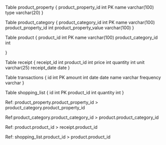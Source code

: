 Table product_property {
  product_property_id int PK
  name varchar(100)
  type varchar(20)
}

Table product_category {
  product_category_id int PK
  name varchar(100)
  product_property_id int
  product_property_value varchar(100)
}

Table product { 
 product_id int PK 
 name varchar(100)
 product_category_id int
 
}

Table receipt {
  receipt_id int 
  product_id int 
  price int
  quantity int
  unit varchar(25)
  receipt_date date
}

Table transactions {
  id int PK
  amount int 
  date date
  name varchar 
  frequency varchar
}

Table shopping_list { 
 id int PK 
 product_id int
 quantity int
}

Ref: product_property.product_property_id >  product_category.product_property_id 

Ref:product_category.product_category_id > product.product_category_id

Ref: product.product_id > receipt.product_id

Ref: shopping_list.product_id > product.product_id